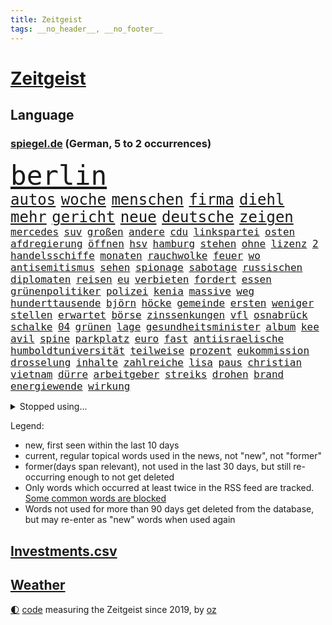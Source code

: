 ```yaml
---
title: Zeitgeist
tags: __no_header__, __no_footer__
---
```


# [Zeitgeist](https://oliz.io/zeitgeist/)

## Language

<h3><a href="https://www.spiegel.de" target="_blank">spiegel.de</a> (German, 5 to 2 occurrences)</h3>
<p style="font-family:monospace">
<span style="font-size:32pt"><a href="news_links.html#berlin" class="current">berlin</a></span>
<br>
<span style="font-size:18pt"><a href="news_links.html#autos" class="current">autos</a></span>
<span style="font-size:18pt"><a href="news_links.html#woche" class="current">woche</a></span>
<span style="font-size:18pt"><a href="news_links.html#menschen" class="current">menschen</a></span>
<span style="font-size:18pt"><a href="news_links.html#firma" class="current">firma</a></span>
<span style="font-size:18pt"><a href="news_links.html#diehl" class="new">diehl</a></span>
<span style="font-size:18pt"><a href="news_links.html#mehr" class="current">mehr</a></span>
<span style="font-size:18pt"><a href="news_links.html#gericht" class="current">gericht</a></span>
<span style="font-size:18pt"><a href="news_links.html#neue" class="current">neue</a></span>
<span style="font-size:18pt"><a href="news_links.html#deutsche" class="current">deutsche</a></span>
<span style="font-size:18pt"><a href="news_links.html#zeigen" class="current">zeigen</a></span>
<br>
<span style="font-size:12pt"><a href="news_links.html#mercedes" class="current">mercedes</a></span>
<span style="font-size:12pt"><a href="news_links.html#suv" class="current">suv</a></span>
<span style="font-size:12pt"><a href="news_links.html#großen" class="current">großen</a></span>
<span style="font-size:12pt"><a href="news_links.html#andere" class="current">andere</a></span>
<span style="font-size:12pt"><a href="news_links.html#cdu" class="current">cdu</a></span>
<span style="font-size:12pt"><a href="news_links.html#linkspartei" class="current">linkspartei</a></span>
<span style="font-size:12pt"><a href="news_links.html#osten" class="current">osten</a></span>
<span style="font-size:12pt"><a href="news_links.html#afdregierung" class="new">afdregierung</a></span>
<span style="font-size:12pt"><a href="news_links.html#öffnen" class="current">öffnen</a></span>
<span style="font-size:12pt"><a href="news_links.html#hsv" class="current">hsv</a></span>
<span style="font-size:12pt"><a href="news_links.html#hamburg" class="current">hamburg</a></span>
<span style="font-size:12pt"><a href="news_links.html#stehen" class="current">stehen</a></span>
<span style="font-size:12pt"><a href="news_links.html#ohne" class="current">ohne</a></span>
<span style="font-size:12pt"><a href="news_links.html#lizenz" class="current">lizenz</a></span>
<span style="font-size:12pt"><a href="news_links.html#2" class="current">2</a></span>
<span style="font-size:12pt"><a href="news_links.html#handelsschiffe" class="current">handelsschiffe</a></span>
<span style="font-size:12pt"><a href="news_links.html#monaten" class="current">monaten</a></span>
<span style="font-size:12pt"><a href="news_links.html#rauchwolke" class="new">rauchwolke</a></span>
<span style="font-size:12pt"><a href="news_links.html#feuer" class="current">feuer</a></span>
<span style="font-size:12pt"><a href="news_links.html#wo" class="current">wo</a></span>
<span style="font-size:12pt"><a href="news_links.html#antisemitismus" class="current">antisemitismus</a></span>
<span style="font-size:12pt"><a href="news_links.html#sehen" class="current">sehen</a></span>
<span style="font-size:12pt"><a href="news_links.html#spionage" class="current">spionage</a></span>
<span style="font-size:12pt"><a href="news_links.html#sabotage" class="current">sabotage</a></span>
<span style="font-size:12pt"><a href="news_links.html#russischen" class="current">russischen</a></span>
<span style="font-size:12pt"><a href="news_links.html#diplomaten" class="current">diplomaten</a></span>
<span style="font-size:12pt"><a href="news_links.html#reisen" class="current">reisen</a></span>
<span style="font-size:12pt"><a href="news_links.html#eu" class="current">eu</a></span>
<span style="font-size:12pt"><a href="news_links.html#verbieten" class="current">verbieten</a></span>
<span style="font-size:12pt"><a href="news_links.html#fordert" class="current">fordert</a></span>
<span style="font-size:12pt"><a href="news_links.html#essen" class="current">essen</a></span>
<span style="font-size:12pt"><a href="news_links.html#grünenpolitiker" class="current">grünenpolitiker</a></span>
<span style="font-size:12pt"><a href="news_links.html#polizei" class="current">polizei</a></span>
<span style="font-size:12pt"><a href="news_links.html#kenia" class="current">kenia</a></span>
<span style="font-size:12pt"><a href="news_links.html#massive" class="current">massive</a></span>
<span style="font-size:12pt"><a href="news_links.html#weg" class="current">weg</a></span>
<span style="font-size:12pt"><a href="news_links.html#hunderttausende" class="current">hunderttausende</a></span>
<span style="font-size:12pt"><a href="news_links.html#björn" class="current">björn</a></span>
<span style="font-size:12pt"><a href="news_links.html#höcke" class="current">höcke</a></span>
<span style="font-size:12pt"><a href="news_links.html#gemeinde" class="current">gemeinde</a></span>
<span style="font-size:12pt"><a href="news_links.html#ersten" class="current">ersten</a></span>
<span style="font-size:12pt"><a href="news_links.html#weniger" class="current">weniger</a></span>
<span style="font-size:12pt"><a href="news_links.html#stellen" class="current">stellen</a></span>
<span style="font-size:12pt"><a href="news_links.html#erwartet" class="current">erwartet</a></span>
<span style="font-size:12pt"><a href="news_links.html#börse" class="current">börse</a></span>
<span style="font-size:12pt"><a href="news_links.html#zinssenkungen" class="current">zinssenkungen</a></span>
<span style="font-size:12pt"><a href="news_links.html#vfl" class="current">vfl</a></span>
<span style="font-size:12pt"><a href="news_links.html#osnabrück" class="current">osnabrück</a></span>
<span style="font-size:12pt"><a href="news_links.html#schalke" class="current">schalke</a></span>
<span style="font-size:12pt"><a href="news_links.html#04" class="current">04</a></span>
<span style="font-size:12pt"><a href="news_links.html#grünen" class="current">grünen</a></span>
<span style="font-size:12pt"><a href="news_links.html#lage" class="current">lage</a></span>
<span style="font-size:12pt"><a href="news_links.html#gesundheitsminister" class="current">gesundheitsminister</a></span>
<span style="font-size:12pt"><a href="news_links.html#album" class="current">album</a></span>
<span style="font-size:12pt"><a href="news_links.html#kee" class="new">kee</a></span>
<span style="font-size:12pt"><a href="news_links.html#avil" class="new">avil</a></span>
<span style="font-size:12pt"><a href="news_links.html#spine" class="new">spine</a></span>
<span style="font-size:12pt"><a href="news_links.html#parkplatz" class="current">parkplatz</a></span>
<span style="font-size:12pt"><a href="news_links.html#euro" class="current">euro</a></span>
<span style="font-size:12pt"><a href="news_links.html#fast" class="current">fast</a></span>
<span style="font-size:12pt"><a href="news_links.html#antiisraelische" class="new">antiisraelische</a></span>
<span style="font-size:12pt"><a href="news_links.html#humboldtuniversität" class="current">humboldtuniversität</a></span>
<span style="font-size:12pt"><a href="news_links.html#teilweise" class="current">teilweise</a></span>
<span style="font-size:12pt"><a href="news_links.html#prozent" class="current">prozent</a></span>
<span style="font-size:12pt"><a href="news_links.html#eukommission" class="current">eukommission</a></span>
<span style="font-size:12pt"><a href="news_links.html#drosselung" class="new">drosselung</a></span>
<span style="font-size:12pt"><a href="news_links.html#inhalte" class="current">inhalte</a></span>
<span style="font-size:12pt"><a href="news_links.html#zahlreiche" class="current">zahlreiche</a></span>
<span style="font-size:12pt"><a href="news_links.html#lisa" class="current">lisa</a></span>
<span style="font-size:12pt"><a href="news_links.html#paus" class="current">paus</a></span>
<span style="font-size:12pt"><a href="news_links.html#christian" class="current">christian</a></span>
<span style="font-size:12pt"><a href="news_links.html#vietnam" class="current">vietnam</a></span>
<span style="font-size:12pt"><a href="news_links.html#dürre" class="current">dürre</a></span>
<span style="font-size:12pt"><a href="news_links.html#arbeitgeber" class="current">arbeitgeber</a></span>
<span style="font-size:12pt"><a href="news_links.html#streiks" class="current">streiks</a></span>
<span style="font-size:12pt"><a href="news_links.html#drohen" class="current">drohen</a></span>
<span style="font-size:12pt"><a href="news_links.html#brand" class="current">brand</a></span>
<span style="font-size:12pt"><a href="news_links.html#energiewende" class="current">energiewende</a></span>
<span style="font-size:12pt"><a href="news_links.html#wirkung" class="current">wirkung</a></span>
</p>
<details>
<summary>Stopped using...</summary>
<p class="former" style="font-size:12pt">
2020(1290) alternativen(1289) rassismus(1288) reduziert(1288) weise(1288) aufgerufen(1287) entdeckte(1287) italiens(1287) maria(1287) maß(1287) zugang(1287) entwurf(1286) steigenden(1286) unmut(1286) versprach(1286) kino(1285) nationen(1285) konfrontiert(1284) schoss(1284) überlebt(1284) 2000(1283) bewerber(1283) entwicklungen(1283) fuß(1283) haftstrafe(1283) klaren(1283) krankheit(1283) moderne(1283) queen(1283) übergeben(1283) durchsetzen(1282) klein(1282) wolle(1282) äußerungen(1282) atmosphäre(1281) favoriten(1281) kämpfer(1281) mörder(1281) verteidigungsministerium(1281) vorsitzenden(1281) überlebte(1281) armut(1280) hans(1280) illegalen(1280) kräftig(1280) spanischen(1280) trauer(1280) uspräsidenten(1280) angeblichen(1279) beachten(1279) forderte(1279) künftigen(1279) portugal(1279) rand(1279) restaurants(1279) berufung(1278) einstellen(1278) kabinett(1278) beispielen(1277) erneuten(1277) kolumnist(1277) kraftvoll(1277) nigeria(1277) radikale(1277) rom(1277) rückschlag(1277) dokumente(1276) einstigen(1276) längere(1276) sports(1276) städte(1276) weder(1276) bundesstaat(1275) nominiert(1275) offenen(1275) ungarns(1275) engagement(1274) i(1274) jüngeren(1274) lebte(1274) pflanzen(1274) warschau(1274) wirtschaftlichen(1274) einsetzen(1273) institut(1273) null(1273) schwierigkeiten(1273) strecke(1273) erkrankung(1271) fußballprofi(1271) mitteln(1271) oliver(1271) weite(1271) dar(1270) übernahme(1270) taliban(1269) erfunden(1268) ausmaß(1267) enge(1267) weckt(1267) überholt(1267) aufarbeitung(1265) halb(1265) müsste(1265) ringen(1264) vorgestellt(1264) holocaust(1263) gouverneur(1262) vorgelegt(1262) parallelen(1258) umgeht(1258) syrer(1257) abgelehnt(1256) offenbart(1256) museum(1255) aufgabe(1248) vorläufig(1246) empfangen(1239) herausforderungen(1236) ära(1232) langem(1226) estland(1162) rein(1136) blut(1107) charles(1082) lehren(1046) drohende(1038) kolumbien(1034) arte(1027) rereportage(1027) inflationsrate(1026) ausnahme(1021) gremium(986) polnischen(983) jahrzehnt(972) energiepreise(963) gehälter(943) fifa(942) games(926) 15000(925) krankenkassen(914) umsetzung(902) betrüger(894) fußballs(876) außenministerium(863) buschmann(851) weiten(834) krim(833) gefechte(832) streik(803) westens(801) umfragen(793) 40000(789) austausch(769) starkes(744) crew(737) wall(736) durchsuchen(730) großmutter(726) jack(718) viral(701) suchte(693) chefs(685) debattiert(685) paderborn(681) stockholm(681) schwächen(679) iii(677) youtube(676) republikanern(665) plädieren(664) jemals(653) entschuldigen(644) fassungslos(639) toilette(636) innenstadt(634) eigentliche(627) offizielle(624) disney(617) mithalten(617) studentin(609) herunter(598) lettland(597) eben(594) töne(594) lula(589) angeblicher(587) kita(585) erzielte(584) konten(584) beobachter(572) eingriff(569) kompliziert(565) quer(565) angreifen(564) persönlichen(562) direktor(555) future(553) schmeckt(552) spaltet(548) operiert(540) taucher(534) befragung(532) sam(531) erreichbar(529) jets(522) reichlich(517) bewirken(515) ausgemacht(514) one(513) 500000(512) zehntausenden(509) mitgliedern(503) überlebende(502) dfbelf(496) strafanzeige(491) kurzzeitig(488) mächtige(487) tourismus(479) freigelassen(477) rammt(476) kulturkampf(475) jung(467) geschwister(465) umstrittener(465) hilfsorganisation(463) gebühren(462) plätze(459) cem(458) wohlstand(456) islamistischen(450) ausgerufen(443) fluggesellschaft(440) wettlauf(439) niederländischen(438) dom(435) dennis(432) generäle(431) kleinere(431) 140(428) bär(425) panik(421) 130(419) 51(419) attackieren(419) loswerden(417) radfahrer(416) vereinten(411) arbeitskampf(410) instituts(409) rio(400) rebellion(397) kalkül(394) bestreiten(393) ebrahim(391) sofortiger(376) rückhalt(374) adhs(373) alexandra(373) produkt(368) drohte(365) wärmepumpe(365) arbeitswelt(356) lina(356) einsturz(355) massenhaft(353) straßenverkehr(352) beine(351) kolleginnen(351) gedenkt(350) gefangenenaustausch(349) luxus(349) überfahren(349) rotenburg(348) begleitete(346) belgische(344) expertengremium(341) minutenlang(341) fossile(336) inhaftierte(335) raisi(335) beteiligte(334) filmbranche(332) infolge(330) institute(330) heiklen(329) mohammed(329) 9(327) rekrutiert(325) beruft(321) finger(321) soldatinnen(321) vogel(320) blicke(319) dietmar(319) jeffrey(317) popp(316) achtjährige(315) bekennt(315) entgehen(315) open(314) aleksandar(309) spahn(308) würdigung(307) schirdewan(305) leichte(304) bundesagentur(301) trauma(295) rechtsradikalen(294) tierwohl(293) busfahrer(292) bartsch(290) vorlegen(289) weisen(289) selbstoptimierung(286) spaghetti(286) allgemeine(285) geschlossene(283) zulieferer(283) pass(282) anteile(281) eauto(279) palästinensischen(278) verkaufte(278) strafverfahren(277) zutaten(276) dfbfrauen(275) politikerinnen(274) arbeitslosen(272) journalistin(272) höheren(271) football(269) goldene(269) kooperiert(269) drohender(267) kriegsende(267) sicherheitsmaßnahmen(266) winfried(266) runden(265) fashion(264) sterne(264) week(264) realistisch(261) butter(259) maximal(259) kugel(258) erstaunlich(257) erwischte(257) exemplar(257) instagrampost(257) argentiniens(256) geleistet(256) jemen(255) rätselt(254) cannabislegalisierung(251) costa(251) hunden(251) entstand(250) kindesmissbrauch(250) airport(249) reserve(249) südkoreanische(247) unerwartete(247) monatelange(246) meyer(245) samstagabend(244) recherche(243) betrieben(242) klimaschädliche(242) debütant(240) digitalen(239) schild(239) tabellenführer(239) sichergestellt(237) hebel(235) fußballweltverband(233) saudiarabiens(233) andauern(232) kabine(232) models(232) roter(232) ticketpreise(232) 03(230) goldenen(229) gewöhnt(226) hall(226) betrag(225) tvsender(225) zypern(225) karrierecoach(224) franziska(223) rufe(223) rätselhafte(223) british(222) spezialeinheit(222) schwester(220) jugendorganisation(218) reformiert(215) rki(215) manchem(212) morgenstunden(211) steuererhöhungen(211) eigentlichen(210) wankt(210) mützenich(209) attentäter(208) erzeugt(207) verbannen(207) beschwert(206) düsteren(206) glänzt(206) son(205) klischee(204) noten(203) horst(201) königshaus(199) linkenpolitiker(199) mitmenschen(198) angeführt(196) kritikerin(195) regelungen(195) erstaunliche(194) kubicki(194) reifen(194) 55(193) mobbing(193) medizinische(192) spurlos(192) ultrarechten(192) kriege(191) nflstar(190) weitreichenden(190) demos(189) tsg(189) gerechnet(186) sitz(186) tolle(186) einlegen(185) bist(182) mittwochmorgen(182) spitzenspiel(182) akademie(181) saarbrücken(180) betrugsprozess(178) mohammadi(178) effenbergbank(177) glückwünsche(177) schmalkalden(177) geregelt(176) größenwahn(174) unterscheidet(174) beteiligung(173) reagierten(173) verbotenen(173) überfüllten(173) neukölln(172) doha(171) gefängnisse(169) gauck(167) israelgazanews(167) santos(167) sara(167) bridge(166) mohammad(166) uneins(166) aufzubauen(165) gewähren(165) abschiebestopp(164) vereinbart(164) überfielen(164) eingedrungen(162) eingeweiht(162) nordwesten(162) immunsystem(161) mitgestalten(160) schacht(160) angespannten(159) bsw(159) häftlinge(159) bettina(157) club(157) fdpvize(157) flensburg(157) betroffener(156) bewaffneter(156) enttäuschen(156) versammelt(156) arbeitsrecht(155) lufthansatochter(155) bewirkt(154) staatssekretärin(154) traditionsklubs(154) warnstreiks(154) autonomiebehörde(152) räumung(152) düpiert(149) manch(149) erkämpfte(148) häme(148) bahnkunden(147) crown(147) freiem(147) gefeierte(147) literaturpreis(147) unikliniken(147) claus(146) einschnitte(146) gdlchef(146) lernte(146) lokführergewerkschaft(146) netflixserie(146) netzbetreiber(146) veränderung(146) weselsky(146) nationalmannschaftskapitän(145) sicherung(145) verhandlungsrunde(145) db(144) köpfen(144) bewacht(143) erwünscht(143) neffe(143) oppositionspartei(143) dunkeln(142) evan(142) nbasuperstar(142) weitem(142) gesundheitsbehörde(140) kolumbiens(140) spdfraktionschef(140) benedikt(139) finanzieren(139) haderte(139) ausrufezeichen(138) bauer(138) staatsoberhaupt(138) abgekommen(137) bezahlung(137) brisante(137) einnahme(137) immense(137) dreijähriger(135) genehmigung(135) bundesverfassungsgerichts(134) energieinfrastruktur(134) hauswand(134) kündigungen(134) lokführern(134) stichwaffe(134) tourt(134) lebensstil(133) diverse(132) eingelöst(132) fdpfinanzminister(132) revier(132) 84(131) brutalität(131) clarke(131) freikommen(131) genozid(131) jesus(129) dfbteam(128) mileis(128) damaligen(127) janeiro(127) mutmaßlichem(127) usostküste(127) anzahl(126) ernsthaft(126) mehrwertsteuersatz(125) orbáns(125) sharon(125) versorgte(125) beruhigungsmittel(124) fördere(124) konsumieren(124) tennislegende(123) meghan(122) skigebiet(122) gershkovich(121) weihnachtsgeschenke(121) besitzen(120) misshandlungen(120) neuseelands(118) profitierte(118) angeklagten(117) belegschaft(117) christliche(117) dauerkrise(117) heimischen(117) sängerinnen(117) agnes(116) ehefrauen(116) starkwatzinger(116) merken(114) unterziehen(114) zeitdruck(114) förderprogramme(113) bundestagsmandat(112) donnerstagmorgen(112) fabrik(112) gespart(112) hebamme(112) natopartnern(112) blockbuster(111) buchempfehlungen(111) grundgesetzänderung(111) haut(111) einstufung(110) harvard(110) teppich(110) zeitalter(110) beigelegt(109) roberts(109) umfangreiche(109) inhaftierten(108) masterplan(108) aktiviert(107) andenken(107) mysteriöser(107) präsidentschaftswahlen(107) teamkollegen(107) amtierende(106) eiskunstlauf(106) mauern(106) platzen(106) spielabbruch(106) vorsitz(106) aufforstung(105) inhaftiert(105) materie(105) münzen(104) niedergelegt(104) shoppingapp(103) temu(103) wahr(103) wohnhausbrand(103) bill(102) humanitärer(102) kündigten(102) natochef(102) provinzen(102) prägende(102) verkünden(102) anzugreifen(101) dreyer(101) heuschnupfen(101) center(100) angepasst(99) fünfter(99) heizung(99) präsentierte(99) spiegelkorrespondentin(99) ranghohe(98) scorsese(98) bernhard(97) designs(97) gründet(97) high(97) meistgehörten(97) normalerweise(97) can(96) cavallo(96) erzielen(96) kiewer(96) banksy(95) erkranken(95) millionenschaden(95) passagier(95) vorgänge(95) saunen(94) westukraine(94) socken(93) spitzenwerte(93) talk(93) verwendung(93) barack(92) bianca(92) gleichberechtigung(92) wüten(92) aggressionen(91) beschädigten(91) ergeht(91) massenweise(91) seoul(91) totalmoderator(91) trotzt(91) dämon(90) fossil(90) gaspreise(90) hamasführer(90) hoheitsansprüche(90) meeresgebiet(90) bewilligen(89) eigentum(89) lautet(89) preiswerte(89) starre(89) verknüpfen(89) ammergauer(88) bauernproteste(88) brennende(88) darknet(88) duolingo(88) fritz(88) manipulieren(88) spitzenpolitiker(88) wundersame(88) 1980(87) gesundheitszustand(87) mobile(87) niedriger(87) prozessbeginn(87) sächsische(87) wofür(87) anstehende(86) brettspiel(86) hindeuten(86) pazifik(86) sowieso(86) spannendsten(86) terrorverdächtige(86) umkehren(86) altbau(85) brasilianer(85) inflationsausgleich(85) luftraumverletzung(85) oregon(85) warmes(85) 53jähriger(84) generalstabschef(84) kommando(84) neuwahl(84) regalen(84) wilhelm(84) zusammenstößen(84) beeinflusst(83) bienen(83) browser(83) derart(83) leichtes(83) regierungsumbildung(83) tücken(83) umarmt(83) zugunglück(83) exmann(82) hintern(82) sauerstoff(82) bestürzt(81) elisabeth(81) euagrarsubventionen(81) ferien(81) piloten(81) schneemassen(81) blockaden(80) freistellung(80) knospen(80) besänftigen(79) chrome(79) erfülltes(79) expolizist(79) gewidmet(79) reichsten(79) schmecken(79) taiwanfrage(79) ausgezahlt(78) brüllende(78) formiert(78) gratuliert(78) murray(78) verfeindet(78) erstatten(77) mehrjährige(77) protestierende(77) stau(77) terrorliste(77) verzögerungen(77) zero(77) dreh(76) gepäck(76) kollabierten(76) remigration(76) remigrationstreffen(76) usuniversität(76) wechselhaft(76) christdemokrat(75) cnn(75) eingestuft(75) glücklose(75) himmels(75) homöopathie(75) homöopathische(75) langstreckenrennen(75) luca(75) medizinisches(75) schusswaffen(75) sprechchöre(75) überfüllte(75) a9(74) einfrieren(74) einigem(74) agrarprodukte(73) bodenpersonal(73) geantwortet(73) hefner(73) magull(73) verdächtiger(73) binneni(72) parteifreund(72) erzeugen(71) frühes(71) hervorragend(71) stellvertreter(71) flugtaxis(70) geflohene(70) grundsatz(70) hab(70) knesset(70) rechtens(70) saul(70) taurus(70) ulf(70) verschlingt(70) jasna(69) modernes(69) mäzen(69) politikum(69) rallye(69) reemtsma(69) sozialforschung(69) verwandt(69) andre(68) ausmaße(68) burkhard(68) scheidet(68) szenario(68) terrormiliz(68) angeworben(67) krebskrank(67) offenbaren(67) unsicherer(67) hochrangige(66) kühlschrank(66) mails(66) tarifstreits(66) vergleichbare(66) kopfschmerz(65) krebserkrankungen(65) versammelten(65) volksbank(65) zerrissen(65) anonymen(64) ansagen(64) ausfällig(64) do(64) grandslamturnier(64) grünenministerin(64) inszenierungen(64) kommunisten(64) lästert(64) mauer(64) pandas(64) perfekter(64) unterhaltsam(64) übersetzer(64) akp(63) asiatischen(63) drogenkartelle(63) halbwegs(63) staatengemeinschaft(63) trainers(63) verbringen(63) blenden(62) gegenentwurf(62) gelegentlich(62) krankenbett(62) lifte(62) smarter(62) zusammenhängen(62) einwanderer(61) herausgabe(61) highlands(61) hirsche(61) landwirtinnen(61) mitarbeiterin(61) problems(61) wohnungsbrand(61) bedanken(60) landtagswahl(60) mediathek(60) schrieben(60) stadtgebiet(60) verfassungsfeinden(60) wanken(60) wirtschaftsschwäche(60) paukt(59) sicherheitsdienst(59) 19jähriger(58) altmeister(58) auswechseln(58) sacha(58) solches(58) spendensammeln(58) streamerin(58) twitch(58) volkswagens(58) wasserverbrauch(58) abwehrkampf(57) besonderer(57) erbeutet(57) heike(57) minderjährig(57) studiert(57) swiss(57) bestreikt(56) einstufen(56) french(56) grotesk(56) umweltaktivisten(56) wilson(56) özlem(56) bildungssystem(55) geparkte(55) klitschko(55) nachbesserungsbedarf(55) olivia(55) umgekehrt(55) vitali(55) kurt(54) sapiens(54) strengeren(54) zankt(54) ausfahrt(53) beauftragt(53) benennen(53) cyrus(53) exportbeschränkungen(53) miley(53) teilnehmenden(53) verbraucherschutz(53) achtungserfolg(52) augenzeugin(52) auslieferung(52) niedrigstem(52) schrift(52) gottesdienst(51) kairo(51) verschwindet(51) bestellen(50) elterngeldreform(50) glückte(50) schiffsunglück(50) alternativlos(49) assange(49) dreikampf(49) felder(49) menschenrechtsbeauftragte(49) torhüterin(49) wikileaksgründers(49) zauber(49) ausgehandelte(48) bundesstraße(48) geschwindigkeit(48) hanna(48) kostüm(48) marsch(48) popikone(48) lufthansabodenpersonal(47) north(47) sinkenden(47) usareise(47) widerstände(47) 180000(46) bärlauch(46) rücktritte(46) sofortigen(45) stehenden(45) uswahlkampf(45) vermittler(45) einfachste(44) eurer(44) geiseldrama(44) lea(44) auffälligen(43) berufsabschluss(43) hygiene(43) ideologie(43) nickel(43) vortag(43) befürchtungen(42) kremlkritikers(42) terrors(42) wahrnehmen(42) abrüstung(41) dasselbe(41) einfacher(41) gewöhnen(41) herausgerissen(41) lohnausgleich(41) tschetschenien(41) winzer(41) aktenzeichen(40) erhältlich(40) hereingefallen(40) kostenlosen(40) mordvorwürfe(40) rutte(40) rückgabe(40) 28jährigen(39) ewigkeit(39) haftet(39) sabine(39) taurusdebatte(39) angesagt(38) arbeitsrechtliche(38) clinton(38) geheimdiensten(38) sophia(38) tüten(38) verfällt(38) verletzungsbedingt(38) versicherungsschutz(38) überfiel(38) ausgebildet(37) bizarre(37) herrn(37) maximale(37) schlechtere(37) sumoringer(37) taurusflugkörper(37) angeschaut(36) ergebnislos(36) euagrarpolitik(36) fehlender(36) gewalttat(36) netten(36) vorbestrafte(36) brasília(35) höchstens(35) privatpersonen(35) rollstuhl(35) abwesenheit(34) mehrwertsteuersenkung(34) wildes(34) fotografiert(33) gehäuft(33) hausmeister(33) komponenten(33) persönliches(33) pfütze(33) sportevents(33) vizebürgermeister(33) wikileaksgründer(33) dani(32) hessischen(32) sensibler(32) stabile(32) urban(32) vorgegangen(32) entkommt(31) komponist(31) lahmt(31) umgekippt(31) kremltruppen(30) newark(30) connor(29) fernbleiben(29) fing(29) havarie(29) herzschrittmacher(29) karrierecoachin(29) komplimente(29) organ(29) sciencefictionepos(29) täuschen(29) ali(28) bedrohten(28) erlegt(28) familienangehörige(28) nordgaza(28) philippinisches(28) rafterroristen(28) salzburg(28) ernstvolker(27) geschäftszahlen(27) leo(27) lohnsteigerungen(27) absichten(26) absperrungen(26) ausbremsen(26) barbiefilm(26) horrorszenario(26) hotspur(26) internen(26) masern(26) seiler(26) tottenham(26) vorsitzender(26) 174(25) bahnt(25) forbesranking(25) grabow(25) indirekt(25) löhne(25) optimal(25) scheidenden(25) verwundbar(25) wohnheim(25) anfällig(24) autotester(24) bekriegen(24) blamage(24) dfbfunktionäre(24) diensten(24) gehörlosen(24) perus(24) reiht(24) vertritt(24) amateursportler(23) auszustatten(23) frida(23) grundschüler(23) schöne(23) verstörenden(23) werdende(23) ambitionierte(22) datenschutzbehörde(22) einigkeit(22) jamal(22) musiala(22) op(22) richtlinien(22) theo(22) zwanziger(22) aufregende(21) benötige(21) forschungsinstitute(21) huthiangriff(21) rum(21) treppenhaus(21) vaterschaftsurlaub(21) überdurchschnittlich(21) diana(20) geprägten(20) katholisch(20) krankheitserreger(20) sabrina(20) zerbrechen(20) beier(19) don(19) huthidrohnenangriff(19) schwindenden(19) weltsicherheitsrat(19) übernachtet(19) appellen(18) behördenangaben(18) cambridge(18) religiöse(18) royals(18) steilvorlage(18) duelle(17) exbürgermeister(17) exzessiv(17) feministische(17) dialog(16) lacht(16) stilllegen(16) dianas(15) gekommene(15) hinterlegen(15) hirschen(15) inkrafttreten(15) lenker(15) lin(15) pille(15) anwesen(14) gebunden(14) guide(14) lagerfeld(14) michelin(14) schifakrankenhaus(14) studien(14) verteidigungsausschusses(14) chatnachrichten(13) durchdacht(13) hasenhüttl(13) köpfe(13) therapie(13) bankmanfried(12) flughafens(12) friedensnobelpreisträgerin(12) ftx(12) klimaschützer(12) schlichter(12) titanic(12) 01(11) abgespalten(11) buchstäblich(11) kretschmann(11) schulkinder(11) wolken(11) ölraffinerien(11)
</p>
</details>
<p>Legend:
<ul>
<li><span class="new">new</span>, first seen within the last 10 days</li>
<li><span class="current">current</span>, regular topical words used in the news, not "new", not "former"</li>
<li><span class="former">former(days span relevant)</span>, not used in the last 30 days, but still re-occurring enough to not get deleted</li>
<li>Only words which occurred at least twice in the RSS feed are tracked. <a href="language/filters.py">Some common words are blocked</a></li>
<li>Words not used for more than 90 days get deleted from the database, but may re-enter as "new" words when used again</li>
</ul>
</p>

## [Investments](investments.html)[.csv](investments.csv)

## [Weather](weather.html)

<footer>
<a href="javascript:toggleTheme()" class="nav">🌓</a>
<a href="https://github.com/ooz/zeitgeist">code</a> measuring the Zeitgeist since 2019, by <a href="https://oliz.io">oz</a>
</footer>
